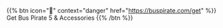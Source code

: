 {{% btn icon="🛒" context="danger" href="https://buspirate.com/get" %}}
Get Bus Pirate 5 & Accessories
{{% /btn %}}